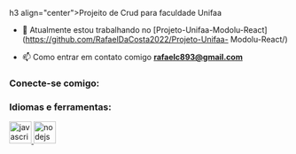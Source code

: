 h3 align="center">Projeito de Crud para faculdade Unifaa</h3>

- 🔭 Atualmente estou trabalhando no [Projeto-Unifaa-Modolu-React](https://github.com/RafaelDaCosta2022/Projeto-Unifaa- Modolu-React/)

- 📫 Como entrar em contato comigo **rafaelc893@gmail.com**

<h3 align="left">Conecte-se comigo:</h3>
<p align="left">
</p>

<h3 align="left">Idiomas e ferramentas:</h3>
<p align="left"> <a href="https://developer.mozilla.org/en-US/docs/Web/JavaScript" target="_blank" rel="noreferrer"> <img src="https ://raw.githubusercontent.com/devicons/devicon/master/icons/javascript/javascript-original.svg" alt="javascript" width="40" height="40"/> </a> <a href= "https://nodejs.org" target="_blank" rel="noreferrer"> <img src="https://raw.githubusercontent.com/devicons/devicon/master/icons/nodejs/nodejs-original-wordmark .svg" alt="nodejs" width="40" height="40"/> </a> </p>
